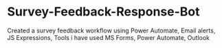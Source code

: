 # Survey-Feedback-Response-Bot
Created a survey feedback workflow using Power Automate, Email alerts, JS Expressions, Tools i have used MS Forms, Power Automate, Outlook
